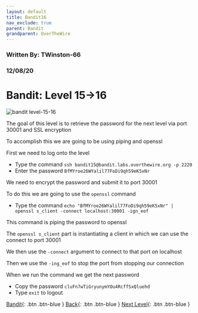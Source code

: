 ```yaml
---
layout: default
title: Bandit16
nav_exclude: true
parent: Bandit
grandparent: OverTheWire
---
```


### Written By: TWinston-66 
### 12/08/20
# Bandit: Level 15&rarr;16

![bandit level-15-16](https://i.imgur.com/8mjMAtN.png)


The goal of this level is to retrieve the password for the next level via port 30001 and SSL encryption

To accomplish this we are going to be using piping and openssl

First we need to log onto the level 

- Type the command `ssh bandit15@bandit.labs.overthewire.org -p 2220`
- Enter the password `BfMYroe26WYalil77FoDi9qh59eK5xNr`

We need to encrypt the password and submit it to port 30001 

To do this we are going to use the `openssl` command 

- Type the command `echo "BfMYroe26WYalil77FoDi9qh59eK5xNr" | openssl s_client -connect localhost:30001 -ign_eof`

This command is piping the password to openssl 

The `openssl s_client` part is instantiating a client in which we can use the connect to port 30001 

We then use the `-connect` argument to connect to that port on localhost 

Then we use the `-ing_eof` to stop the port from stopping our connection 

When we run the command we get the next password 

- Copy the password `cluFn7wTiGryunymYOu4RcffSxQluehd`
- Type `exit` to logout





[Bandit](https://twinston-66.github.io/HackThePlanet/Wargames/OverTheWire/Bandit/){: .btn .btn-blue }
[Back](https://twinston-66.github.io/HackThePlanet/Wargames/OverTheWire/Bandit/Bandit15){: .btn .btn-blue }
[Next Level](https://twinston-66.github.io/HackThePlanet/Wargames/OverTheWire/Bandit/Bandit17){: .btn .btn-blue }